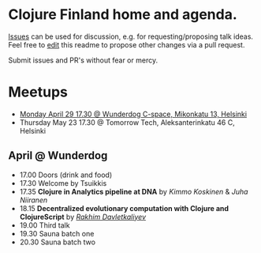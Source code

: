 # Clojure Finland home and agenda.

[Issues](https://github.com/clojure-finland/home/issues) can be used for discussion, e.g. for requesting/proposing talk ideas. Feel free to [edit](https://github.com/clojure-finland/home/edit/master/README.md) this readme to propose other changes via a pull request.

Submit issues and PR's without fear or mercy.

# Meetups
- [Monday April 29 17.30 @ Wunderdog C-space, Mikonkatu 13, Helsinki](#april-@-wunderdog)
- Thursday May 23 17.30 @ Tomorrow Tech, Aleksanterinkatu 46 C, Helsinki


## April @ Wunderdog
* 17.00 Doors (drink and food)
* 17.30 Welcome by Tsuikkis
* 17.35 **Clojure in Analytics pipeline at DNA** by *Kimmo Koskinen* & *Juha Niiranen*
* 18.15 **Decentralized evolutionary computation with Clojure and ClojureScript** by *[Rakhim Davletkaliyev](https://rakhim.org/)*
* 19.00 Third talk
* 19.30 Sauna batch one
* 20.30 Sauna batch two